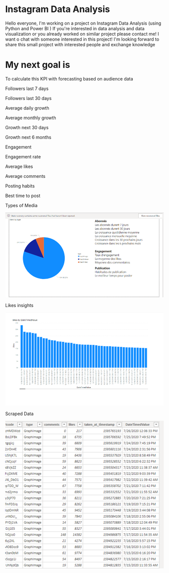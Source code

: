 # Instagram Data Analysis
Hello everyone, I'm working on a project on Instagram Data Analysis (using Python and Power BI ) If you're interested in data analysis and data visualization or you already worked on similar project please contact me! I want o chat with someone interested in this project! I'm looking forward to share this small project with interested people and exchange knowledge

# My next goal is

To calculate this KPI with forecasting based on audience data 


Followers last 7 days

Followers last 30 days

Average daily growth

Average monthly growth

Growth next 30 days

Growth next 6 months


Engagement

Engagement rate

Average likes

Average comments

Posting habits

Best time to post

Types of Media

![](img/media.PNG)

Likes insights

![](img/likes_insights.PNG)

Scraped Data

![](img/scrap_ig.PNG)
